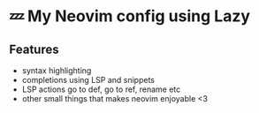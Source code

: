 # 💤 My Neovim config using Lazy

## Features

- syntax highlighting
- completions using LSP and snippets
- LSP actions go to def, go to ref, rename etc
- other small things that makes neovim enjoyable <3
